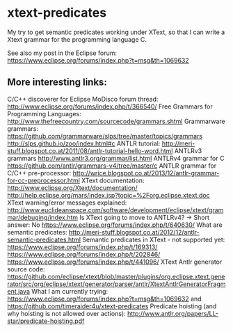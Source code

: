 # xtext-predicates
My try to get semantic predicates working under
XText, so that I can write a Xtext grammar for the
programming language C.

See also my post in the Eclipse forum:
https://www.eclipse.org/forums/index.php?t=msg&th=1069632

## More interesting links:
C/C++ discoverer for Eclipse MoDisco forum thread:
	http://www.eclipse.org/forums/index.php/t/366540/
Free Grammars for Programming Languages: 
	http://www.thefreecountry.com/sourcecode/grammars.shtml
Grammarware grammars:
	https://github.com/grammarware/slps/tree/master/topics/grammars
	http://slps.github.io/zoo/index.html#c
ANTLR tutorial:
	http://meri-stuff.blogspot.co.at/2011/08/antlr-tutorial-hello-word.html
ANTLRv3 grammars
	http://www.antlr3.org/grammar/list.html
ANTLRv4 grammar for C
	https://github.com/antlr/grammars-v4/tree/master/c
ANTLR grammar for C/C++ pre-processor:
	http://wrice.blogspot.co.at/2013/12/antlr-grammar-for-cc-preprocessor.html
XText documentation:
	http://www.eclipse.org/Xtext/documentation/
	http://help.eclipse.org/mars/index.jsp?topic=%2Forg.eclipse.xtext.doc
XText warning/error messages explained:
	http://www.euclideanspace.com/software/development/eclipse/xtext/grammar/debuging/index.htm
Is XText going to move to ANTLRv4? -> Short answer: No
	https://www.eclipse.org/forums/index.php/t/640630/
What are semantic predicates: 
	http://meri-stuff.blogspot.co.at/2012/12/antlr-semantic-predicates.html
Semantic predicates in XText - not supported yet:
	https://www.eclipse.org/forums/index.php/t/169313/
	https://www.eclipse.org/forums/index.php/t/202846/
	https://www.eclipse.org/forums/index.php/t/441096/
XText Antlr generator source code:
	https://github.com/eclipse/xtext/blob/master/plugins/org.eclipse.xtext.generator/src/org/eclipse/xtext/generator/parser/antlr/XtextAntlrGeneratorFragment.java
What I am currently trying:
	https://www.eclipse.org/forums/index.php?t=msg&th=1069632
and
	https://github.com/timeraider4u/xtext-predicates
Predicate hoisting (and why hoisting is not allowed over actions):
	http://www.antlr.org/papers/LL-star/predicate-hoisting.pdf

